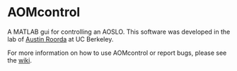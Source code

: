 # AOMcontrol
A MATLAB gui for controlling an AOSLO. This software was developed in the lab of [Austin Roorda](http://roorda.vision.berkeley.edu/) at UC Berkeley.

For more information on how to use AOMcontrol or report bugs, please see the [wiki](https://github.com/RoordaLab/AOMcontrol/wiki).